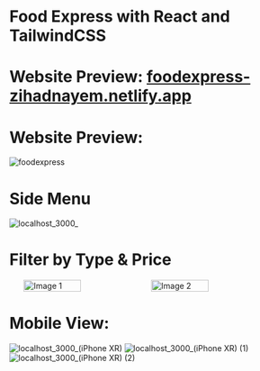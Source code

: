 # Food Express with React and TailwindCSS

# Website Preview: [foodexpress-zihadnayem.netlify.app](https://foodexpress-zihadnayem.netlify.app/)

# Website Preview: 
![foodexpress](https://github.com/ZihadHossainNayem/food-express-with-react-tailwind/assets/30808845/3f59b733-3a14-4d0c-b6fd-0fdb780fa421)

# Side Menu
![localhost_3000_](https://github.com/ZihadHossainNayem/food-express-with-react-tailwind/assets/30808845/1f63f2fa-d28c-4ee3-b0fa-73fe711ffe3e)

# Filter by Type & Price
<div style="display: flex; justify-content: center;">
  <img src="https://github.com/ZihadHossainNayem/food-express-with-react-tailwind/assets/30808845/75e1c61a-8c89-44a6-9e40-9f482a85dde2)" alt="Image 1" style="width: 45%;">
  <img src="https://github.com/ZihadHossainNayem/food-express-with-react-tailwind/assets/30808845/2bfefdc9-b399-4a30-9ce1-f0c7b6db007a" alt="Image 2" style="width: 45%;">
</div>

# Mobile View:
![localhost_3000_(iPhone XR)](https://github.com/ZihadHossainNayem/food-express-with-react-tailwind/assets/30808845/4419ec27-8900-4bb2-8ce0-082763522451)
![localhost_3000_(iPhone XR) (1)](https://github.com/ZihadHossainNayem/food-express-with-react-tailwind/assets/30808845/bb350609-e1e1-4212-ab69-715859b3477d)
![localhost_3000_(iPhone XR) (2)](https://github.com/ZihadHossainNayem/food-express-with-react-tailwind/assets/30808845/1f389845-bd12-4889-b37f-b7169f993874)
